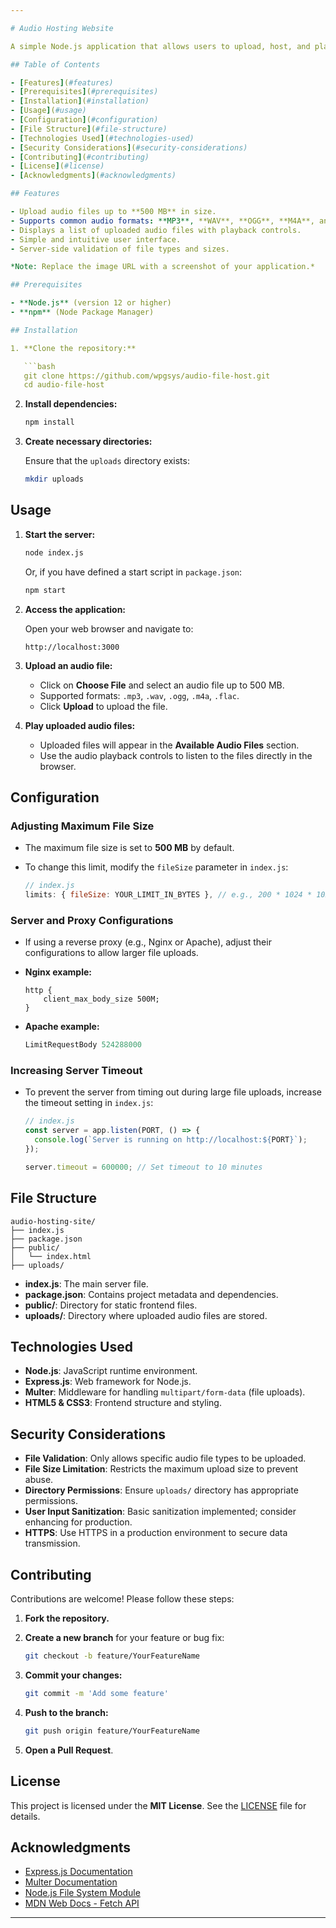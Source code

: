 ```yaml
---

# Audio Hosting Website

A simple Node.js application that allows users to upload, host, and play audio files. The application supports large files up to 500 MB, accommodating uploads equivalent to two common music albums.

## Table of Contents

- [Features](#features)
- [Prerequisites](#prerequisites)
- [Installation](#installation)
- [Usage](#usage)
- [Configuration](#configuration)
- [File Structure](#file-structure)
- [Technologies Used](#technologies-used)
- [Security Considerations](#security-considerations)
- [Contributing](#contributing)
- [License](#license)
- [Acknowledgments](#acknowledgments)

## Features

- Upload audio files up to **500 MB** in size.
- Supports common audio formats: **MP3**, **WAV**, **OGG**, **M4A**, and **FLAC**.
- Displays a list of uploaded audio files with playback controls.
- Simple and intuitive user interface.
- Server-side validation of file types and sizes.

*Note: Replace the image URL with a screenshot of your application.*

## Prerequisites

- **Node.js** (version 12 or higher)
- **npm** (Node Package Manager)

## Installation

1. **Clone the repository:**

   ```bash
   git clone https://github.com/wpgsys/audio-file-host.git
   cd audio-file-host
   ```

2. **Install dependencies:**

   ```bash
   npm install
   ```

3. **Create necessary directories:**

   Ensure that the `uploads` directory exists:

   ```bash
   mkdir uploads
   ```

## Usage

1. **Start the server:**

   ```bash
   node index.js
   ```

   Or, if you have defined a start script in `package.json`:

   ```bash
   npm start
   ```

2. **Access the application:**

   Open your web browser and navigate to:

   ```
   http://localhost:3000
   ```

3. **Upload an audio file:**

   - Click on **Choose File** and select an audio file up to 500 MB.
   - Supported formats: `.mp3`, `.wav`, `.ogg`, `.m4a`, `.flac`.
   - Click **Upload** to upload the file.

4. **Play uploaded audio files:**

   - Uploaded files will appear in the **Available Audio Files** section.
   - Use the audio playback controls to listen to the files directly in the browser.

## Configuration

### Adjusting Maximum File Size

- The maximum file size is set to **500 MB** by default.
- To change this limit, modify the `fileSize` parameter in `index.js`:

  ```javascript
  // index.js
  limits: { fileSize: YOUR_LIMIT_IN_BYTES }, // e.g., 200 * 1024 * 1024 for 200 MB
  ```

### Server and Proxy Configurations

- If using a reverse proxy (e.g., Nginx or Apache), adjust their configurations to allow larger file uploads.
- **Nginx example:**

  ```nginx
  http {
      client_max_body_size 500M;
  }
  ```

- **Apache example:**

  ```apache
  LimitRequestBody 524288000
  ```

### Increasing Server Timeout

- To prevent the server from timing out during large file uploads, increase the timeout setting in `index.js`:

  ```javascript
  // index.js
  const server = app.listen(PORT, () => {
    console.log(`Server is running on http://localhost:${PORT}`);
  });

  server.timeout = 600000; // Set timeout to 10 minutes
  ```

## File Structure

```
audio-hosting-site/
├── index.js
├── package.json
├── public/
│   └── index.html
├── uploads/
```

- **index.js**: The main server file.
- **package.json**: Contains project metadata and dependencies.
- **public/**: Directory for static frontend files.
- **uploads/**: Directory where uploaded audio files are stored.

## Technologies Used

- **Node.js**: JavaScript runtime environment.
- **Express.js**: Web framework for Node.js.
- **Multer**: Middleware for handling `multipart/form-data` (file uploads).
- **HTML5 & CSS3**: Frontend structure and styling.

## Security Considerations

- **File Validation**: Only allows specific audio file types to be uploaded.
- **File Size Limitation**: Restricts the maximum upload size to prevent abuse.
- **Directory Permissions**: Ensure `uploads/` directory has appropriate permissions.
- **User Input Sanitization**: Basic sanitization implemented; consider enhancing for production.
- **HTTPS**: Use HTTPS in a production environment to secure data transmission.

## Contributing

Contributions are welcome! Please follow these steps:

1. **Fork the repository.**
2. **Create a new branch** for your feature or bug fix:

   ```bash
   git checkout -b feature/YourFeatureName
   ```

3. **Commit your changes:**

   ```bash
   git commit -m 'Add some feature'
   ```

4. **Push to the branch:**

   ```bash
   git push origin feature/YourFeatureName
   ```

5. **Open a Pull Request**.

## License

This project is licensed under the **MIT License**. See the [LICENSE](LICENSE) file for details.

## Acknowledgments

- [Express.js Documentation](https://expressjs.com/)
- [Multer Documentation](https://github.com/expressjs/multer)
- [Node.js File System Module](https://nodejs.org/api/fs.html)
- [MDN Web Docs - Fetch API](https://developer.mozilla.org/en-US/docs/Web/API/Fetch_API)

---
```

